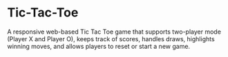 # Tic-Tac-Toe
A responsive web-based Tic Tac Toe game that supports two-player mode (Player X and Player O), keeps track of scores, handles draws, highlights winning moves, and allows players to reset or start a new game.
